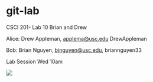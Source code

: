 git-lab
=======

CSCI 201- Lab 10 Brian and Drew

Alice: Drew Appleman, applema@usc.edu DrewAppleman

Bob: Brian Nguyen, bjnguyen@usc.edu, briannguyen33

Lab Session Wed 10am

![](http://upload.wikimedia.org/wikipedia/en/4/40/Octocat,_a_Mascot_of_Github.jpg)

